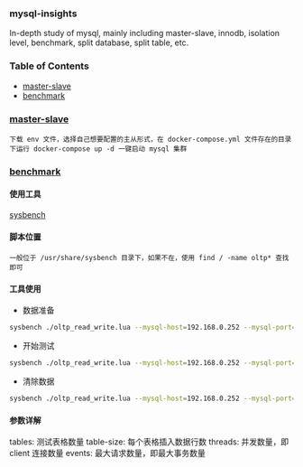 ### mysql-insights

In-depth study of mysql, mainly including master-slave, innodb, isolation level, benchmark, split database, split table, etc.

### Table of Contents

 - [master-slave](https://github.com/silverswords/mysql-insights#master-slave)
 - [benchmark](https://github.com/silverswords/mysql-insights#benchmark)

### [master-slave](https://github.com/silverswords/mysql-insights/tree/master/env)

    下载 env 文件，选择自己想要配置的主从形式，在 docker-compose.yml 文件存在的目录下运行 docker-compose up -d 一键启动 mysql 集群

### [benchmark](https://github.com/silverswords/mysql-insights/blob/master/benchmark)

#### 使用工具
[sysbench](https://github.com/akopytov/sysbench)
#### 脚本位置
    一般位于 /usr/share/sysbench 目录下，如果不在，使用 find / -name oltp* 查找即可
#### 工具使用
 - 数据准备
    
```bash
sysbench ./oltp_read_write.lua --mysql-host=192.168.0.252 --mysql-port=3306  --mysql-user=root --mysql-password=123456  --mysql-db=sakura  --tables=1 --table-  size=100000 --threads=10 --events=100000 prepare
```
 - 开始测试

```bash
sysbench ./oltp_read_write.lua --mysql-host=192.168.0.252 --mysql-port=3006  --mysql-user=root --mysql-password=123456  --mysql-db=sakura  --tables=1 --table-size=100000 --threads=10 --events=100000 run
```
 - 清除数据

```bash
sysbench ./oltp_read_write.lua --mysql-host=192.168.0.252 --mysql-port=3306  --mysql-user=root --mysql-password=123456  --mysql-db=sakura  --tables=1 --table-size=100000 --threads=10 --events=100000 cleanup
```
#### 参数详解
tables: 测试表格数量
table-size: 每个表格插入数据行数
threads: 并发数量，即 client 连接数量
events: 最大请求数量，即最大事务数量


